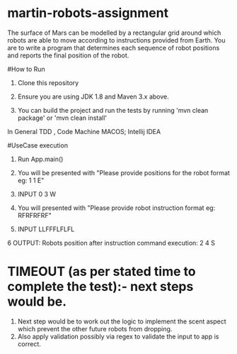 # martin-robots-assignment
The surface of Mars can be modelled by a rectangular grid around which robots are able to move according to instructions provided from Earth. You are to write a program that determines each sequence of robot positions and reports the final position of the robot.


#How to Run

1. Clone this repository

2. Ensure you are using JDK 1.8 and Maven 3.x above.

3. You can build the project and run the tests by running 'mvn clean package' or 'mvn clean install'


In General TDD , Code Machine MACOS; Intellij IDEA

#UseCase execution

1. Run App.main()


2. You will be presented with 
         "Please provide positions for the robot format eg: 1 1 E"
3. INPUT  0 3 W


4. You will presented with 
           "Please provide robot instruction format eg: RFRFRFRF"
5. INPUT LLFFFLFLFL

6  OUTPUT: Robots position after instruction command execution: 2 4 S



#  TIMEOUT (as per stated time to complete the test):- next steps would be.

1. Next step would be to work out the logic to implement the scent aspect which prevent the other future robots from dropping.
2. Also apply validation possibly via regex to validate the input to app is correct.